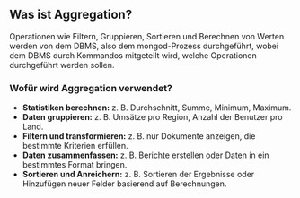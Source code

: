 ## Was ist Aggregation?

Operationen wie Filtern, Gruppieren, Sortieren und Berechnen von Werten werden von dem DBMS, also dem mongod-Prozess durchgeführt, wobei dem DBMS durch Kommandos mitgeteilt wird, welche Operationen durchgeführt werden sollen.

### Wofür wird Aggregation verwendet?

- **Statistiken berechnen:** z. B. Durchschnitt, Summe, Minimum, Maximum.
- **Daten gruppieren:** z. B. Umsätze pro Region, Anzahl der Benutzer pro Land.
- **Filtern und transformieren:** z. B. nur Dokumente anzeigen, die bestimmte Kriterien erfüllen.
- **Daten zusammenfassen:** z. B. Berichte erstellen oder Daten in ein bestimmtes Format bringen.
- **Sortieren und Anreichern:** z. B. Sortieren der Ergebnisse oder Hinzufügen neuer Felder basierend auf Berechnungen.